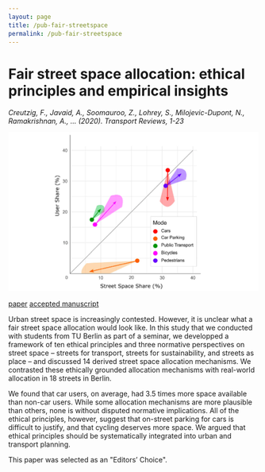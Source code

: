 ```yaml
---
layout: page
title: /pub-fair-streetspace
permalink: /pub-fair-streetspace
---
```


# Fair street space allocation:  ethical principles and empirical insights

_Creutzig, F., Javaid, A., Soomauroo, Z., Lohrey, S., Milojevic-Dupont, N., Ramakrishnan, A., ... (2020).  Transport Reviews, 1-23_

<img src="imgs/streetspace-pic.png" alt="image" width="600"/>

[paper](https://www.tandfonline.com/doi/full/10.1080/01441647.2020.1762795)
[accepted manuscript](https://depositonce.tu-berlin.de/handle/11303/12648)

Urban street space is increasingly contested. However, it is unclear what a fair street space allocation would look like. In this study that we conducted with students from TU Berlin as part of a seminar, we developped a framework of ten ethical principles and three normative perspectives on street space – streets for transport, streets for sustainability, and streets as place – and discussed 14 derived street space allocation mechanisms. We contrasted these ethically grounded allocation mechanisms with real-world allocation in 18 streets in Berlin. 

We found that car users, on average, had 3.5 times more space available than non-car users. While some allocation mechanisms are more plausible than others, none is without disputed normative implications. All of the ethical principles, however, suggest that on-street parking for cars is difficult to justify, and that cycling deserves more space. We argued that ethical principles should be systematically integrated into urban and transport planning.

This paper was selected as an "Editors’ Choice".